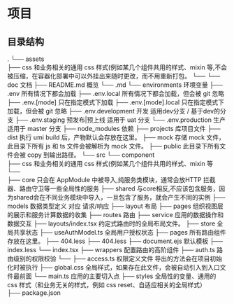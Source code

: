 # 项目

## 目录结构

.
└── assets                                 
    ├── css                             和业务相关的通用 css 样式(例如某几个组件共用的样式、mixin 等,不会被压缩，在容器化部署中可以外挂出来随时更改，而不用重新打包。
    └── 
└── doc                                 文档
    ├── README.md                       概览
    └── .md
└── environments                        环境变量
    ├── .env                            所有情况下都会加载
    ├── .env.local                      所有情况下都会加载，但会被 git 忽略
    ├── .env.[mode]                     只在指定模式下加载
    ├── .env.[mode].local               只在指定模式下加载，但会被 git 忽略
    ├── .env.development                开发 适用dev分支 / 基于dev的分支
    ├── .env.staging                    预发布|预上线 适用于 uat 分支
    └── .env.production                 生产 适用于 master 分支
├── node_modules                        依赖
├── projects                       库项目文件
├── dist                                执行 umi build 后，产物默认会存放在这里。
├── mock                                存储 mock 文件，此目录下所有 js 和 ts 文件会被解析为 mock 文件。
├── public                              此目录下所有文件会被 copy 到输出路径。
└── src
    └── component                                
        ├── css                         和业务相关的通用 css 样式(例如某几个组件共用的样式、mixin 等
        └──                     
    ├── core                            只会在 AppModule 中被导入,纯服务类模块，通常会放HTTP 拦截器、路由守卫等一些全局性的服务
    ├── shared                          与core相反,不应该包含服务，因为shared会在不同业务模块中导入，一旦包含了服务，就会产生不同的实例
        ├── models                          数据类型定义 对应 请求/响应
    ├── layout                          布局
    ├── pages                            组织视图层的展示和服务计算数据的收集
    ├── routes                          路由
    ├── service                         应用的数据操作和数据交互
    ├── layouts/index.tsx               约定式路由时的全局布局文件。
    ├── store                         全局共享状态
    ├── useAuthModel.ts                 全局用户授权状态
    ├── pages                           所有路由组件存放在这里。
        ├── 404.less
        ├── 404.less
        ├── document.ejs                默认模板
        ├── index.less
        └── index.tsx
    ├── wrappers                        配置路由的高阶组件
        ├── auth.ts                     路由级别的权限校验
        └──
    ├── access.ts                       权限定义文件 导出的方法会在项目初始化时被执行
    ├── global.css                      全局样式，如果存在此文件，会被自动引入到入口文件最前面
    └── main.ts                      应用的主要切入点
├── styles                          全局性的变量、通用的 css 样式（和业务无关的样式，例如 css reset、自适应相关的全局样式）   
├── package.json